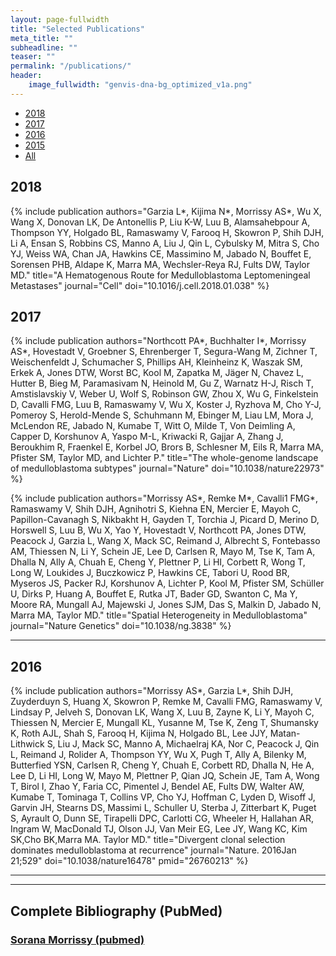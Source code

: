 ```yaml
---
layout: page-fullwidth
title: "Selected Publications"
meta_title: ""
subheadline: ""
teaser: ""
permalink: "/publications/"
header:
    image_fullwidth: "genvis-dna-bg_optimized_v1a.png"
---
```


<div data-magellan-expedition="fixed">
  <ul class="sub-nav">
    <li data-magellan-arrival="2018"><a href="#2018">2018</a></li>
    <li data-magellan-arrival="2017"><a href="#2017">2017</a></li>
    <li data-magellan-arrival="2016"><a href="#2016">2016</a></li>
    <li data-magellan-arrival="2015"><a href="#2015">2015</a></li>
    <li data-magellan-arrival="All"><a href="#All">All</a></li>
  </ul>
</div>


<h2 data-magellan-destination="2018">2018</h2>
<a name="2018"></a>

{% include publication authors="Garzia L*, Kijima N*, Morrissy AS*, Wu X, Wang X, Donovan LK, De Antonellis P, Liu K-W, Luu B, Alamsahebpour A, Thompson YY, Holgado BL, Ramaswamy V, Farooq H, Skowron P, Shih DJH, Li A, Ensan S, Robbins CS, Manno A, Liu J, Qin L, Cybulsky M, Mitra S, Cho YJ, Weiss WA, Chan JA, Hawkins CE, Massimino M, Jabado N, Bouffet E, Sorensen PHB, Aldape K, Marra MA, Wechsler-Reya RJ, Fults DW, Taylor MD." title="A Hematogenous Route for Medulloblastoma Leptomeningeal Metastases" journal="Cell" doi="10.1016/j.cell.2018.01.038" %}

<h2 data-magellan-destination="2017">2017</h2>
<a name="2017"></a>

{% include publication authors="Northcott PA*, Buchhalter I*, Morrissy AS*, Hovestadt V, Groebner S, Ehrenberger T, Segura-Wang M, Zichner T, Weischenfeldt J, Schumacher S, Phillips AH, Kleinheinz K, Waszak SM, Erkek A, Jones DTW, Worst BC, Kool M, Zapatka M, Jäger N, Chavez L, Hutter B, Bieg M, Paramasivam N, Heinold M, Gu Z, Warnatz H-J, Risch T, Amstislavskiy V, Weber U, Wolf S, Robinson GW, Zhou X, Wu G, Finkelstein D, Cavalli FMG, Luu B, Ramaswamy V, Wu X, Koster J, Ryzhova M, Cho Y-J, Pomeroy S, Herold-Mende S, Schuhmann M, Ebinger M, Liau LM, Mora J, McLendon RE, Jabado N, Kumabe T, Witt O, Milde T, Von Deimling A, Capper D, Korshunov A, Yaspo M-L, Kriwacki R, Gajjar A, Zhang J, Beroukhim R, Fraenkel E, Korbel JO, Brors B, Schlesner M, Eils R, Marra MA, Pfister SM, Taylor MD, and Lichter P." title="The whole-genome landscape of medulloblastoma subtypes" journal="Nature" doi="10.1038/nature22973" %}

{% include publication authors="Morrissy AS*, Remke M*, Cavalli1 FMG*, Ramaswamy V, Shih DJH, Agnihotri S, Kiehna EN, Mercier E, Mayoh C, Papillon-Cavanagh S, Nikbakht H, Gayden T, Torchia J, Picard D, Merino D, Horswell S, Luu B, Wu X, Yao Y, Hovestadt V, Northcott PA, Jones DTW, Peacock J, Garzia L, Wang X, Mack SC, Reimand J, Albrecht S, Fontebasso AM, Thiessen N, Li Y, Schein JE, Lee D, Carlsen R, Mayo M, Tse K, Tam A, Dhalla N, Ally A, Chuah E, Cheng Y, Plettner P, Li HI, Corbett R, Wong T, Long W, Loukides J, Buczkowicz P, Hawkins CE, Tabori U, Rood BR, Myseros JS, Packer RJ, Korshunov A, Lichter P, Kool M, Pfister SM, Schüller U, Dirks P, Huang A, Bouffet E, Rutka JT, Bader GD, Swanton C, Ma Y, Moore RA, Mungall AJ, Majewski J, Jones SJM, Das S, Malkin D, Jabado N, Marra MA, Taylor MD." title="Spatial Heterogeneity in Medulloblastoma" journal="Nature Genetics" doi="10.1038/ng.3838" %}

<hr>

<h2 data-magellan-destination="2016">2016</h2>
<a name="2016"></a>

{% include publication authors="Morrissy AS*, Garzia L*, Shih DJH, Zuyderduyn S, Huang X, Skowron P, Remke M, Cavalli FMG, Ramaswamy V, Lindsay P, Jelveh S, Donovan LK, Wang X, Luu B, Zayne K, Li Y, Mayoh C, Thiessen N, Mercier E, Mungall KL, Yusanne M, Tse K, Zeng T, Shumansky K, Roth AJL, Shah S, Farooq H, Kijima N, Holgado BL, Lee JJY, Matan-Lithwick S, Liu J, Mack SC, Manno A, Michaelraj KA, Nor C, Peacock J, Qin L, Reimand J, Rolider A, Thompson YY, Wu X, Pugh T, Ally A, Bilenky M, Butterfied YSN, Carlsen R, Cheng Y, Chuah E, Corbett RD, Dhalla N, He A, Lee D, Li HI, Long W, Mayo M, Plettner P, Qian JQ, Schein JE, Tam A, Wong T, Birol I, Zhao Y, Faria CC, Pimentel J, Bendel AE, Fults DW, Walter AW, Kumabe T, Tominaga T, Collins VP, Cho YJ, Hoffman C, Lyden D, Wisoff J, Garvin JH, Stearns DS, Massimi L, Schuller U, Sterba J, Zitterbart K, Puget S, Ayrault O, Dunn SE, Tirapelli DPC, Carlotti CG, Wheeler H, Hallahan AR, Ingram W, MacDonald TJ, Olson JJ, Van Meir EG, Lee JY, Wang KC, Kim SK,Cho BK,Marra MA. Taylor MD." title="Divergent clonal selection dominates medulloblastoma at recurrence" journal="Nature. 2016Jan 21;529" doi="10.1038/nature16478" pmid="26760213" %}

<hr>

<hr>

<h2 data-magellan-destination="All">Complete Bibliography (PubMed)</h2>
<a name="All"></a>

<h3><a href="https://www.ncbi.nlm.nih.gov/myncbi/browse/collection/49527465/?sort=date&direction=descending">Sorana Morrissy (pubmed)</a></h3>
